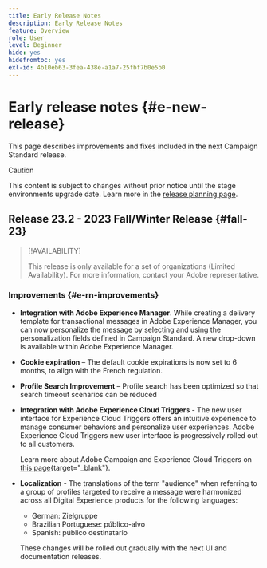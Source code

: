 ```yaml
---
title: Early Release Notes
description: Early Release Notes
feature: Overview
role: User
level: Beginner
hide: yes
hidefromtoc: yes
exl-id: 4b10eb63-3fea-438e-a1a7-25fbf7b0e5b0
---
```


# Early release notes {#e-new-release}

This page describes improvements and fixes included in the next Campaign Standard release.

>[!CAUTION]
>
> This content is subject to changes without prior notice until the stage environments upgrade date. Learn more in the [release planning page](../../rn/using/release-planning.md).

## Release 23.2 - 2023 Fall/Winter Release {#fall-23}

>[!AVAILABILITY]
>
>This release is only available for a set of organizations (Limited Availability). For more information, contact your Adobe representative.

### Improvements {#e-rn-improvements}

* **Integration with Adobe Experience Manager**. While creating a delivery template for transactional messages in Adobe Experience Manager, you can now personalize the message by selecting and using the personalization fields defined in Campaign Standard. A new drop-down is available within Adobe Experience Manager.

* **Cookie expiration** – The default cookie expirations is now set to 6 months, to align with the French regulation.

* **Profile Search Improvement** – Profile search has been optimized so that search timeout scenarios can be reduced

* **Integration with Adobe Experience Cloud Triggers** - The new user interface for Experience Cloud Triggers offers an intuitive experience to manage consumer behaviors and personalize user experiences. Adobe Experience Cloud Triggers new user interface is progressively rolled out to all customers.

    Learn more about Adobe Campaign and Experience Cloud Triggers on [this page](https://experienceleague.adobe.com/docs/experience-cloud/triggers/overview.html){target="_blank"}.

* **Localization** - The translations of the term "audience" when referring to a group of profiles targeted to receive a message were harmonized across all Digital Experience products for the following languages:

    * German: Zielgruppe
    * Brazilian Portuguese: público-alvo
    * Spanish: público destinatario
    
    These changes will be rolled out gradually with the next UI and documentation releases.